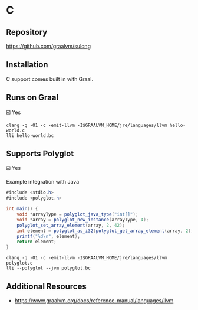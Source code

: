 # C

## Repository

<https://github.com/graalvm/sulong>

## Installation

C support comes built in with Graal.

## Runs on Graal

:ballot_box_with_check: Yes

```shell
clang -g -O1 -c -emit-llvm -I$GRAALVM_HOME/jre/languages/llvm hello-world.c
lli hello-world.bc
```

## Supports Polyglot

:ballot_box_with_check: Yes

Example integration with Java

```java
#include <stdio.h>
#include <polyglot.h>

int main() {
    void *arrayType = polyglot_java_type("int[]");
    void *array = polyglot_new_instance(arrayType, 4);
    polyglot_set_array_element(array, 2, 42);
    int element = polyglot_as_i32(polyglot_get_array_element(array, 2));
    printf("%d\n", element);
    return element;
}
```

```shell
clang -g -O1 -c -emit-llvm -I$GRAALVM_HOME/jre/languages/llvm polyglot.c
lli --polyglot --jvm polyglot.bc
```

## Additional Resources

- <https://www.graalvm.org/docs/reference-manual/languages/llvm>
